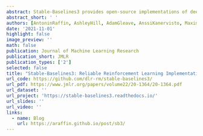 ```yaml
---
abstract: Stable-Baselines3 provides open-source implementations of deep reinforcement learning (RL) algorithms in Python. The implementations have been benchmarked against reference codebases, and automated unit tests cover 95% of the code. The algorithms follow a consistent interface and are accompanied by extensive documentation, making it simple to train and compare different RL algorithms. Our documentation, examples, and source-code are available at https://github.com/DLR-RM/stable-baselines3. 
abstract_short: ' '
authors: [AntoninRaffin, AshleyHill, AdamGleave, AnssiKanervisto, MaximilianErnestus, NoahDormann]
date: '2021-11-01'
highlight: false
image_preview: ''
math: false
publication: Journal of Machine Learning Research
publication_short: JMLR
publication_types: ['2']
selected: false
title: "Stable-Baselines3: Reliable Reinforcement Learning Implementations"
url_code: https://github.com/dlr-rm/stable-baselines3/
url_pdf: https://www.jmlr.org/papers/volume22/20-1364/20-1364.pdf 
url_dataset: ''
url_project: 'https://stable-baselines3.readthedocs.io/'
url_slides: '' 
url_video: ''
links:
  - name: Blog
    url: https://araffin.github.io/post/sb3/
---
```


